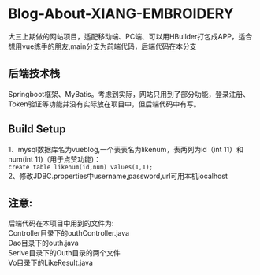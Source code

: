 # Blog-About-XIANG-EMBROIDERY
  大三上期做的网站项目，适配移动端、PC端、可以用HBuilder打包成APP，适合想用vue练手的朋友,main分支为前端代码，后端代码在本分支

## 后端技术栈<br>
  Springboot框架、MyBatis。考虑到实际，网站只用到了部分功能，登录注册、Token验证等功能并没有实际放在项目中，但后端代码中有写。

## Build Setup <br>
  1、mysql数据库名为vueblog,一个表表名为likenum，表两列为id（int 11）和num(int 11)（用于点赞功能)：<br>
 `
create table likenum(id,num) values(1,1);
 `<br>
  2、修改JDBC.properties中username,password,url可用本机localhost<br>

## 注意:
  后端代码在本项目中用到的文件为:<br>
  Controller目录下的outhController.java<br>
  Dao目录下的outh.java<br>
  Serive目录下的Outh目录的两个文件<br>
  Vo目录下的LikeResult.java<br>
